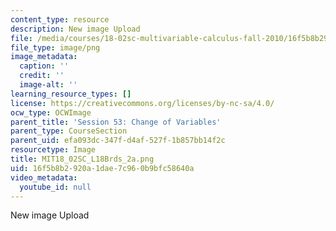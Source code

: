 ```yaml
---
content_type: resource
description: New image Upload
file: /media/courses/18-02sc-multivariable-calculus-fall-2010/16f5b8b2920a1dae7c960b9bfc58640a_MIT18_02SC_L18Brds_2a.png
file_type: image/png
image_metadata:
  caption: ''
  credit: ''
  image-alt: ''
learning_resource_types: []
license: https://creativecommons.org/licenses/by-nc-sa/4.0/
ocw_type: OCWImage
parent_title: 'Session 53: Change of Variables'
parent_type: CourseSection
parent_uid: efa093dc-347f-d4af-527f-1b857bb14f2c
resourcetype: Image
title: MIT18_02SC_L18Brds_2a.png
uid: 16f5b8b2-920a-1dae-7c96-0b9bfc58640a
video_metadata:
  youtube_id: null
---
```

New image Upload